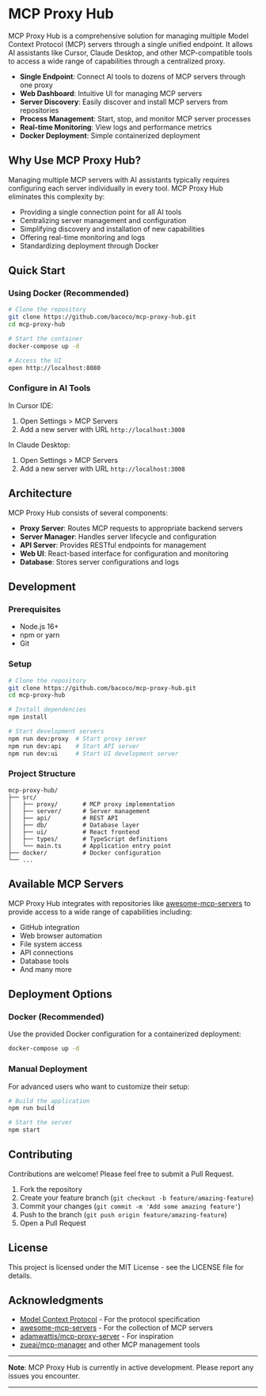 # MCP Proxy Hub

MCP Proxy Hub is a comprehensive solution for managing multiple Model Context Protocol (MCP) servers through a single unified endpoint. It allows AI assistants like Cursor, Claude Desktop, and other MCP-compatible tools to access a wide range of capabilities through a centralized proxy.

- **Single Endpoint**: Connect AI tools to dozens of MCP servers through one proxy
- **Web Dashboard**: Intuitive UI for managing MCP servers
- **Server Discovery**: Easily discover and install MCP servers from repositories
- **Process Management**: Start, stop, and monitor MCP server processes
- **Real-time Monitoring**: View logs and performance metrics
- **Docker Deployment**: Simple containerized deployment

## Why Use MCP Proxy Hub?

Managing multiple MCP servers with AI assistants typically requires configuring each server individually in every tool. MCP Proxy Hub eliminates this complexity by:

- Providing a single connection point for all AI tools
- Centralizing server management and configuration
- Simplifying discovery and installation of new capabilities
- Offering real-time monitoring and logs
- Standardizing deployment through Docker

## Quick Start

### Using Docker (Recommended)

```bash
# Clone the repository
git clone https://github.com/bacoco/mcp-proxy-hub.git
cd mcp-proxy-hub

# Start the container
docker-compose up -d

# Access the UI
open http://localhost:8080
```

### Configure in AI Tools

In Cursor IDE:
1. Open Settings > MCP Servers
2. Add a new server with URL `http://localhost:3008`

In Claude Desktop:
1. Open Settings > MCP Servers
2. Add a new server with URL `http://localhost:3008`

## Architecture

MCP Proxy Hub consists of several components:

- **Proxy Server**: Routes MCP requests to appropriate backend servers
- **Server Manager**: Handles server lifecycle and configuration
- **API Server**: Provides RESTful endpoints for management
- **Web UI**: React-based interface for configuration and monitoring
- **Database**: Stores server configurations and logs

## Development

### Prerequisites

- Node.js 16+
- npm or yarn
- Git

### Setup

```bash
# Clone the repository
git clone https://github.com/bacoco/mcp-proxy-hub.git
cd mcp-proxy-hub

# Install dependencies
npm install

# Start development servers
npm run dev:proxy  # Start proxy server
npm run dev:api    # Start API server
npm run dev:ui     # Start UI development server
```

### Project Structure

```
mcp-proxy-hub/
├── src/
│   ├── proxy/       # MCP proxy implementation
│   ├── server/      # Server management
│   ├── api/         # REST API
│   ├── db/          # Database layer
│   ├── ui/          # React frontend
│   ├── types/       # TypeScript definitions
│   └── main.ts      # Application entry point
├── docker/          # Docker configuration
└── ...
```

## Available MCP Servers

MCP Proxy Hub integrates with repositories like [awesome-mcp-servers](https://github.com/punkpeye/awesome-mcp-servers) to provide access to a wide range of capabilities including:

- GitHub integration
- Web browser automation
- File system access
- API connections
- Database tools
- And many more

## Deployment Options

### Docker (Recommended)

Use the provided Docker configuration for a containerized deployment:

```bash
docker-compose up -d
```

### Manual Deployment

For advanced users who want to customize their setup:

```bash
# Build the application
npm run build

# Start the server
npm start
```

## Contributing

Contributions are welcome! Please feel free to submit a Pull Request.

1. Fork the repository
2. Create your feature branch (`git checkout -b feature/amazing-feature`)
3. Commit your changes (`git commit -m 'Add some amazing feature'`)
4. Push to the branch (`git push origin feature/amazing-feature`)
5. Open a Pull Request

## License

This project is licensed under the MIT License - see the LICENSE file for details.

## Acknowledgments

- [Model Context Protocol](https://github.com/anthropics/model-context-protocol) - For the protocol specification
- [awesome-mcp-servers](https://github.com/punkpeye/awesome-mcp-servers) - For the collection of MCP servers
- [adamwattis/mcp-proxy-server](https://github.com/adamwattis/mcp-proxy-server) - For inspiration
- [zueai/mcp-manager](https://github.com/zueai/mcp-manager) and other MCP management tools

---

**Note**: MCP Proxy Hub is currently in active development. Please report any issues you encounter.

---